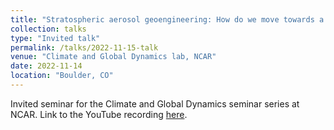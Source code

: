 ```yaml
---
title: "Stratospheric aerosol geoengineering: How do we move towards a more robust assessment"
collection: talks
type: "Invited talk"
permalink: /talks/2022-11-15-talk
venue: "Climate and Global Dynamics lab, NCAR"
date: 2022-11-14
location: "Boulder, CO"
---
```


Invited seminar for the Climate and Global Dynamics seminar series at NCAR.
Link to the YouTube recording [here](https://www.youtube.com/watch?v=0PRkUreVTCY).